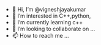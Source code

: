 - 👋 Hi, I’m @vigneshjayakumar
- 👀 I’m interested in C++,python,
- 🌱 I’m currently learning c++
- 💞️ I’m looking to collaborate on ...
- 📫 How to reach me ...

<!---
vigneshjayakumar/vigneshjayakumar is a ✨ special ✨ repository because its `README.md` (this file) appears on your GitHub profile.
You can click the Preview link to take a look at your changes.
--->
